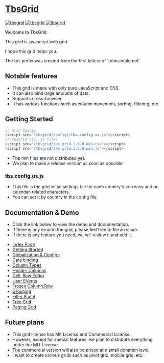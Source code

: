 # [TbsGrid](https://tobesimple.net)
<p>
<a href="https://tobesimple.net/" target="_blank"><img alt="tbsgrid" src="https://img.shields.io/badge/Html-CSS-blue"></a> 
<a href="https://tobesimple.net/" target="_blank"><img alt="tbsgrid" src="https://img.shields.io/badge/Pure-Javascript-blue"></a> 
<a href="https://tobesimple.net/" target="_blank"><img alt="tbsgrid" src="https://img.shields.io/badge/Web-Grid-blue"></a> 
</p>

Welcome to TbsGrid.

This grid is javascript web grid.

I hope this grid helps you.

The tbs prefix was created from the first letters of 'tobesimple.net'.

## Notable features

- This grid is made with only pure JavaScript and CSS.
- It can also bind large amounts of data.
- Supports cross-browser.
- It has various functions such as column movement, sorting, filtering, etc.


## Getting Started

```javascript
// Grid Config 
<script src="/tbsgrid/configs/tbs.config.us.js"></script>
// TbsGrid css, js files
<script src="/tbsgrid/tbs.grid.1.0.0.min.css"></script>
<script src="/tbsgrid/tbs.grid.1.0.0.min.js"></script>
```
- The min files are not distributed yet.
- We plan to make a release version as soon as possible

### tbs.config.us.js

- This file is the grid initial settings file for each country's currency unit or calendar-related characters.
- You can set it by country in the config file.


## Documentation & Demo

- Click the link below to view the demo and documentation.
- If there is any error in the grid, please feel free to file an issue.
- if there is any feature you need, we will review it and add it.

* [Index Page](https://tobesimple.net)
* [Getting Started](https://tobesimple.net/page70/page70_001.php)
* [Globalization & Configs](https://tobesimple.net/page70/page70_003.php)
* [Data binding](https://tobesimple.net/page71/page71_001.php)
* [Column Types](https://tobesimple.net/page72/page72_001.php)
* [Header Columns](https://tobesimple.net/page73/page73_002.php)
* [Cell, Row Editor](https://tobesimple.net/page74/page74_001.php)
* [User EVents](https://tobesimple.net/page75/page75_001.php)  
* [Frozen Column,Row](https://tobesimple.net/page76/page76_001.php)
* [Grouping](https://tobesimple.net/page78/page78_001.php)
* [Filter Panel](https://tobesimple.net/page79/page79_001.php)
* [Tree Grid](https://tobesimple.net/page81/page81_001.php)
* [Paging Grid](https://tobesimple.net/page82/page82_001.php)

## Future plans

- This grid license has Mit License and Commercial License.
- However, except for special features, we plan to distribute everything 
under the MIT License.
- The commercial version will also be priced at a small donation level.
- I want to create various grids such as pivot grid, mobile grid, etc.